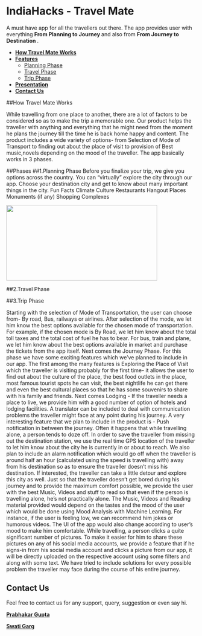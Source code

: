 # IndiaHacks - Travel Mate

A must have app for all the travellers out there. The app provides user with everything  <b> From Planning to Journey </b> and also from <b> From Journey to Destination </b>.



+ **[How Travel Mate Works](#how-travel-mate-works)**
+ **[Features](#phases)**
  + [Planning Phase](#1planning-phase)
  + [Travel Phase](#2travel-phase)
  + [Trip Phase](#3trip-phase)
+ **[Presentation](https://docs.google.com/presentation/d/1gdx3OZjdIcqVqsgAj2jz-REFT7xI716d6iNE_1XBg4A/edit#slide=id.g710e630f2_1_124)**
+ **[Contact Us](#contact-us)**





##How Travel Mate Works

While travelling from one place to another, there are a lot of factors to be considered so as to make the trip a memorable one. Our product helps the traveller with anything and everything that he might need from the moment he plans the journey till the time he is back home happy and content.
The product includes a wide variety of options- from Selection of Mode of Transport to finding out about the place of visit to provision of Best music,novels depending on the mood of the traveller. The app basically works in 3 phases. 

##Phases
##1.Planning Phase
Before you finalize your trip, we give you options across the country. You can “virtually” explore the city through our app. Choose your destination city and get to know about many important things in the city.
Fun Facts
Climate
Culture
Restaurants
Hangout Places
Monuments (if any)
Shopping Complexes

<img src="http://www.mjdinteractive.com/wp-content/uploads/2013/12/estimote-beacons1.jpg" width="400px" height="200px" />




##2.Travel Phase


##3.Trip Phase



Starting with the selection of Mode of Transportation, the user can choose from- By road, Bus, railways or airlines. After selection of the mode, we let him know the best options available for the chosen mode of transportation. For example, if the chosen mode is By Road, we let him know about the total toll taxes and the total cost of fuel he has to bear. For bus, train and plane, we let him know about the best options available in market and purchase the tickets from the app itself.
Next comes the Journey Phase. For this phase we have some exciting features which we’ve planned to include in our app.
The first among the many features  is  Exploring the Place of Visit  which the traveller is visiting probably for the first time- it allows the user to find out about the culture of the place, the best food outlets  in the place, most famous tourist spots he can visit, the best nightlife he can get there and even the best cultural places so that he has some souvenirs to share with his family and friends.
Next comes Lodging - If the traveller needs a place to live, we provide him with a good number of option of hotels and lodging facilities. A translator can be included to deal with communication problems the traveller might face at any point during his journey.
A very interesting feature that we plan to include in the product is - Push notification in between the journey. Often it happens that while travelling alone, a person tends to doze off. In order to save the traveller from missing out the destination station, we use the real time GPS location of the traveller to let him know about the city he is currently in or about to reach. We also plan to include an alarm notification which would go off when the traveller is around half an hour (calculated using the speed is travelling with) away from his destination so as to ensure the traveller doesn’t miss his destination. If interested, the traveller can take a little detour and explore this city as well. Just so that the traveller doesn’t get bored during his journey and to provide the maximum comfort possible, we provide the user with the best Music, Videos and stuff to read so that even if the person is travelling alone, he’s not practically alone. The Music, Videos and Reading material provided would depend on the tastes and the mood of the user which would be done using Mood Analysis with Machine Learning. For instance, if the user is feeling low, we can recommend him jokes or humorous videos. The UI of the app would also change according to user’s mood to make him comfortable.
While travelling, a person clicks a quite significant number of pictures. To make it easier for him to share these pictures on any of his social media accounts, we provide a feature that if he signs-in from his social media account and clicks a picture from our app, it will be directly uploaded on the respective account using some filters and along with some text.
We have tried to include solutions for every possible problem the traveller may face during the course of his entire journey.


## Contact Us

Feel free to contact us for any support, query, suggestion or even say hi.

**[Prabhakar Gupta](mailto:prabhakargupta267@gmail.com)**

**[Swati Garg](mailto:swati.garg.nsit@gmail.com)**


